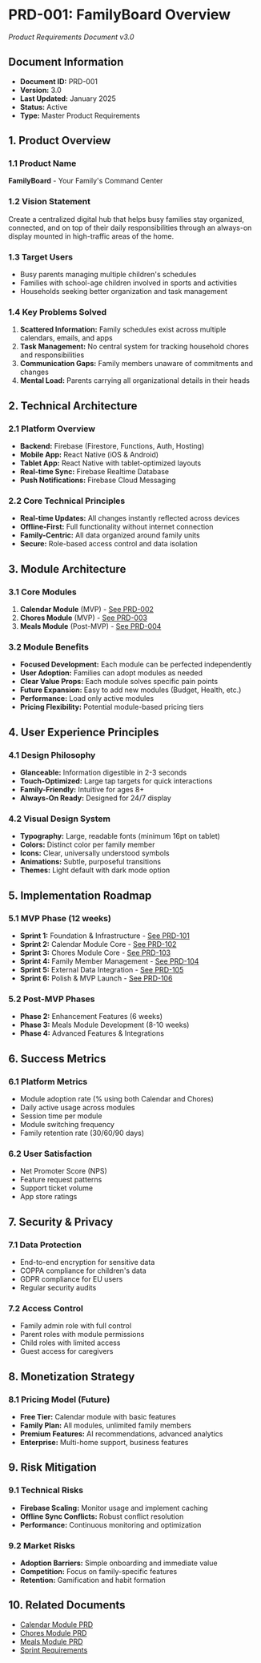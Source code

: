# PRD-001: FamilyBoard Overview
*Product Requirements Document v3.0*

## Document Information
- **Document ID:** PRD-001
- **Version:** 3.0
- **Last Updated:** January 2025
- **Status:** Active
- **Type:** Master Product Requirements

## 1. Product Overview

### 1.1 Product Name
**FamilyBoard** - Your Family's Command Center

### 1.2 Vision Statement
Create a centralized digital hub that helps busy families stay organized, connected, and on top of their daily responsibilities through an always-on display mounted in high-traffic areas of the home.

### 1.3 Target Users
- Busy parents managing multiple children's schedules
- Families with school-age children involved in sports and activities
- Households seeking better organization and task management

### 1.4 Key Problems Solved
1. **Scattered Information:** Family schedules exist across multiple calendars, emails, and apps
2. **Task Management:** No central system for tracking household chores and responsibilities
3. **Communication Gaps:** Family members unaware of commitments and changes
4. **Mental Load:** Parents carrying all organizational details in their heads

## 2. Technical Architecture

### 2.1 Platform Overview
- **Backend:** Firebase (Firestore, Functions, Auth, Hosting)
- **Mobile App:** React Native (iOS & Android) 
- **Tablet App:** React Native with tablet-optimized layouts
- **Real-time Sync:** Firebase Realtime Database
- **Push Notifications:** Firebase Cloud Messaging

### 2.2 Core Technical Principles
- **Real-time Updates:** All changes instantly reflected across devices
- **Offline-First:** Full functionality without internet connection
- **Family-Centric:** All data organized around family units
- **Secure:** Role-based access control and data isolation

## 3. Module Architecture

### 3.1 Core Modules
1. **Calendar Module** (MVP) - [See PRD-002](modules/PRD-002-Calendar-Module.md)
2. **Chores Module** (MVP) - [See PRD-003](modules/PRD-003-Chores-Module.md)
3. **Meals Module** (Post-MVP) - [See PRD-004](modules/PRD-004-Meals-Module.md)

### 3.2 Module Benefits
- **Focused Development:** Each module can be perfected independently
- **User Adoption:** Families can adopt modules as needed
- **Clear Value Props:** Each module solves specific pain points
- **Future Expansion:** Easy to add new modules (Budget, Health, etc.)
- **Performance:** Load only active modules
- **Pricing Flexibility:** Potential module-based pricing tiers

## 4. User Experience Principles

### 4.1 Design Philosophy
- **Glanceable:** Information digestible in 2-3 seconds
- **Touch-Optimized:** Large tap targets for quick interactions
- **Family-Friendly:** Intuitive for ages 8+
- **Always-On Ready:** Designed for 24/7 display

### 4.2 Visual Design System
- **Typography:** Large, readable fonts (minimum 16pt on tablet)
- **Colors:** Distinct color per family member
- **Icons:** Clear, universally understood symbols
- **Animations:** Subtle, purposeful transitions
- **Themes:** Light default with dark mode option

## 5. Implementation Roadmap

### 5.1 MVP Phase (12 weeks)
- **Sprint 1:** Foundation & Infrastructure - [See PRD-101](sprints/PRD-101-Sprint-1.md)
- **Sprint 2:** Calendar Module Core - [See PRD-102](sprints/PRD-102-Sprint-2.md)
- **Sprint 3:** Chores Module Core - [See PRD-103](sprints/PRD-103-Sprint-3.md)
- **Sprint 4:** Family Member Management - [See PRD-104](sprints/PRD-104-Sprint-4.md)
- **Sprint 5:** External Data Integration - [See PRD-105](sprints/PRD-105-Sprint-5.md)
- **Sprint 6:** Polish & MVP Launch - [See PRD-106](sprints/PRD-106-Sprint-6.md)

### 5.2 Post-MVP Phases
- **Phase 2:** Enhancement Features (6 weeks)
- **Phase 3:** Meals Module Development (8-10 weeks)
- **Phase 4:** Advanced Features & Integrations

## 6. Success Metrics

### 6.1 Platform Metrics
- Module adoption rate (% using both Calendar and Chores)
- Daily active usage across modules
- Session time per module
- Module switching frequency
- Family retention rate (30/60/90 days)

### 6.2 User Satisfaction
- Net Promoter Score (NPS)
- Feature request patterns
- Support ticket volume
- App store ratings

## 7. Security & Privacy

### 7.1 Data Protection
- End-to-end encryption for sensitive data
- COPPA compliance for children's data
- GDPR compliance for EU users
- Regular security audits

### 7.2 Access Control
- Family admin role with full control
- Parent roles with module permissions
- Child roles with limited access
- Guest access for caregivers

## 8. Monetization Strategy

### 8.1 Pricing Model (Future)
- **Free Tier:** Calendar module with basic features
- **Family Plan:** All modules, unlimited family members
- **Premium Features:** AI recommendations, advanced analytics
- **Enterprise:** Multi-home support, business features

## 9. Risk Mitigation

### 9.1 Technical Risks
- **Firebase Scaling:** Monitor usage and implement caching
- **Offline Sync Conflicts:** Robust conflict resolution
- **Performance:** Continuous monitoring and optimization

### 9.2 Market Risks
- **Adoption Barriers:** Simple onboarding and immediate value
- **Competition:** Focus on family-specific features
- **Retention:** Gamification and habit formation

## 10. Related Documents
- [Calendar Module PRD](modules/PRD-002-Calendar-Module.md)
- [Chores Module PRD](modules/PRD-003-Chores-Module.md)
- [Meals Module PRD](modules/PRD-004-Meals-Module.md)
- [Sprint Requirements](sprints/)